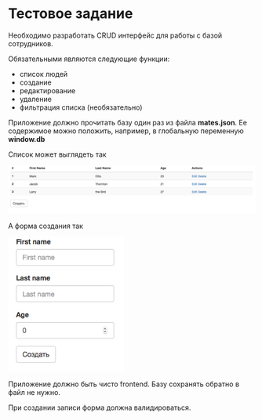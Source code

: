 # Тестовое задание

Необходимо разработать CRUD интерфейс для работы с базой сотрудников. 

Обязательными являются следующие функции:
  
  - список людей
  - создание
  - редактирование
  - удаление
  - фильтрация списка (необязательно)

Приложение должно прочитать базу один раз из файла **mates.json**. Ее содержимое можно положить, например, в глобальную переменную **window.db**

Список может выглядеть так

![List sample](sample_list.png)


А форма создания так

![Create form sample](create_form.png)

Приложение должно быть чисто frontend. Базу сохранять обратно в файл не нужно.

При создании записи форма должна валидироваться.
